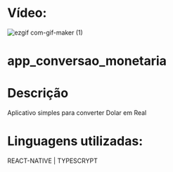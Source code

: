# Vídeo:
![ezgif com-gif-maker (1)](https://user-images.githubusercontent.com/60902731/206578465-0c83d384-e60d-46f2-89f2-616c70274281.gif)
# app_conversao_monetaria

# Descrição
Aplicativo simples para converter Dolar em Real

# Linguagens utilizadas:
REACT-NATIVE | TYPESCRYPT

